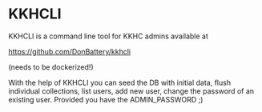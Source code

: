 # KKHCLI

KKHCLI is a command line tool for KKHC admins available at

https://github.com/DonBattery/kkhcli

(needs to be dockerized!)

With the help of KKHCLI you can seed the DB with initial data, flush individual collections, list users, add new user, change the password of an existing user. Provided you have the ADMIN_PASSWORD ;)